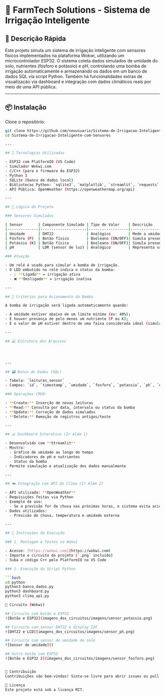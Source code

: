 # 🌱 FarmTech Solutions - Sistema de Irrigação Inteligente

## 📌 Descrição Rápida

Este projeto simula um sistema de irrigação inteligente com sensores físicos implementados na plataforma Wokwi, 
utilizando um microcontrolador ESP32. O sistema coleta dados simulados de umidade do solo, nutrientes (fósforo e potássio) e pH,
controlando uma bomba de irrigação automaticamente e armazenando os dados em um banco de dados SQL via script Python.
Também há funcionalidades extras de visualização via dashboard e integração com dados climáticos reais por meio de uma API pública.

---
## 📦 Instalação

Clone o repositório:

```bash
git clone https://github.com/seuusuario/Sistema-de-Irrigacao-Inteligente-com-Sensores.git
cd Sistema-de-Irrigacao-Inteligente-com-Sensores

---

## 🔧 Tecnologias Utilizadas

- ESP32 com PlatformIO (VS Code)
- Simulador Wokwi.com
- C/C++ (para o firmware do ESP32)
- Python 3
- SQLite (banco de dados local)
- Bibliotecas Python: `sqlite3`, `matplotlib`, `streamlit`, `requests`
- API Pública: OpenWeather (https://openweathermap.org/api)

---

## 🧠 Lógica do Projeto

### Sensores Simulados

| Sensor       | Componente Simulado | Tipo de Valor    | Descrição                                         |
|--------------|---------------------|------------------|---------------------------------------------------|
| Umidade      | DHT22               | Analógico        | Mede a umidade do solo                            |
| Fósforo (P)  | Botão físico        | Booleano (ON/OFF)| Simula presença/ausência de fósforo               |
| Potássio (K) | Botão físico        | Booleano (ON/OFF)| Simula presença/ausência de potássio              |
| pH           | LDR (sensor de luz) | Analógico        | Representa variação contínua do pH do solo        |

### Atuação

- Um relé é usado para simular a bomba de irrigação.
- O LED embutido no relé indica o status da bomba:
  - 💡 **Ligado** = irrigação ativa
  - ❌ **Desligado** = irrigação inativa

---

## 🧾 Critérios para Acionamento da Bomba

A bomba de irrigação será ligada automaticamente quando:

- A umidade estiver abaixo de um limite mínimo (ex: 40%);
- E houver presença de pelo menos um nutriente (P ou K);
- E o valor de pH estiver dentro de uma faixa considerada ideal (simulado via LDR).

---

## 💻 Estrutura dos Arquivos




---

## 🗃️ Banco de Dados (SQL)

- Tabela: `leituras_sensor`
- Campos: `id`, `timestamp`, `umidade`, `fosforo`, `potassio`, `ph`, `estado_rele`

### Operações CRUD:

- **Create:** Inserção de novas leituras
- **Read:** Consulta por data, intervalo ou status da bomba
- **Update:** Correção de dados simulados
- **Delete:** Remoção de registros antigos/teste

---

## 📊 Dashboard Interativo (Ir Além 1)

- Desenvolvido com **Streamlit**
- Mostra:
  - Gráfico de umidade ao longo do tempo
  - Indicadores de pH e nutrientes
  - Status da bomba
- Permite simulação e atualização dos dados manualmente

---

## ☁️ Integração com API do Clima (Ir Além 2)

- API utilizada: **OpenWeather**
- Requisições feitas via Python
- Exemplo de uso:
  - Se a previsão for de chuva nas próximas horas, o sistema evita acionar a bomba de irrigação
- Dados utilizados:
  - Previsão de chuva, temperatura e umidade externa

---

## 📝 Instruções de Execução

### 1. Montagem e Testes no Wokwi

- Acesse: [https://wokwi.com](https://wokwi.com)
- Importe o circuito do projeto (`.png` incluído)
- Suba o código C++ pelo PlatformIO no VS Code

### 2. Execução do Script Python

```bash
cd python
python3 banco_dados.py
python3 dashboard.py
python3 clima_api.py

📸 Circuito (Wokwi)

## Circuito com botão e ESP32
![Botão e ESP32](imagens_dos_circuitos/imagens/sensor_potassio.png)

## Circuito com sensor DHT22 e display I2C
![DHT22 e LCD](imagens_dos_circuitos/imagens/sensor_ph.png)

## Circuito com sensor de umidade de solo
![Sensor de umidade]()

## Outro botão com ESP32
![Botão e ESP32 2](imagens_dos_circuitos/imagens/sensor_fosforo.png)


🤝 Contribuição
Contribuições são bem-vindas! Sinta-se livre para abrir issues ou pull requests.

📄 Licença
Este projeto está sob a licença MIT.
